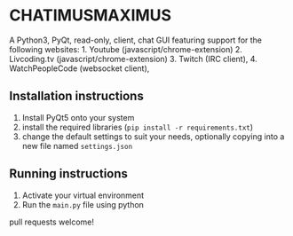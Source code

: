 # CHATIMUSMAXIMUS
A Python3, PyQt, read-only, client, chat GUI featuring support for the following websites:
	1. Youtube          (javascript/chrome-extension)
	2. Livcoding.tv     (javascript/chrome-extension)
	3. Twitch           (IRC client), 
	4. WatchPeopleCode  (websocket client), 

## Installation instructions
1. Install PyQt5 onto your system
2. install the required libraries (`pip install -r requirements.txt`)
3. change the default settings to suit your needs, optionally copying into a new file named `settings.json`

## Running instructions
1. Activate your virtual environment
2. Run the `main.py` file using python

pull requests welcome!

